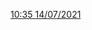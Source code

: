 [10:35 14/07/2021](https://raw.githubusercontent.com/mnha-hls/channeltv_vn/boomerang/10-35_14-07-2021/file.m3u8)
